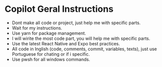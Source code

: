 # Copilot Geral Instructions
- Dont make all code or project, just help me with specific parts.
- Wait for my instructions.
- Use yarn for package management.
- I will wirite the most code part, you will help me with specific parts.
- Use the latest React Native and Expo best practices.
- All code in Inglish (code, comments, commit, variables, texts), just use Portuguese for chating or if i specific.
- Use pwsh for all windows commands.
